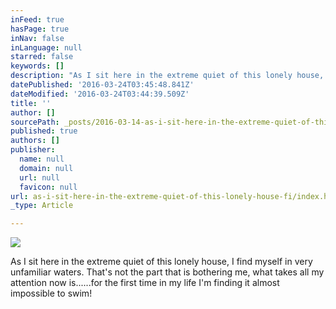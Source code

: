 ```yaml
---
inFeed: true
hasPage: true
inNav: false
inLanguage: null
starred: false
keywords: []
description: "As I sit here in the extreme quiet of this lonely house, I find myself in very unfamiliar waters. That's not the part that is bothering me, what takes all my attention now is......for the first time in my life I'm finding it almost impossible to swim!\_"
datePublished: '2016-03-24T03:45:48.841Z'
dateModified: '2016-03-24T03:44:39.509Z'
title: ''
author: []
sourcePath: _posts/2016-03-14-as-i-sit-here-in-the-extreme-quiet-of-this-lonely-house-fi.md
published: true
authors: []
publisher:
  name: null
  domain: null
  url: null
  favicon: null
url: as-i-sit-here-in-the-extreme-quiet-of-this-lonely-house-fi/index.html
_type: Article

---
```

![](https://the-grid-user-content.s3-us-west-2.amazonaws.com/94f1c588-2258-4d64-9eed-97dd5984abfc.jpg)

As I sit here in the extreme quiet of this lonely house, I find myself in very unfamiliar waters. That's not the part that is bothering me, what takes all my attention now is......for the first time in my life I'm finding it almost impossible to swim!